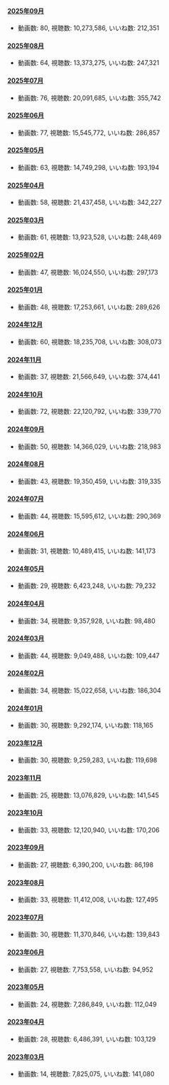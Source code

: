 #### [2025年09月](videos/202509 "wikilink")

-   動画数: 80, 視聴数: 10,273,586, いいね数: 212,351

#### [2025年08月](videos/202508 "wikilink")

-   動画数: 64, 視聴数: 13,373,275, いいね数: 247,321

#### [2025年07月](videos/202507 "wikilink")

-   動画数: 76, 視聴数: 20,091,685, いいね数: 355,742

#### [2025年06月](videos/202506 "wikilink")

-   動画数: 77, 視聴数: 15,545,772, いいね数: 286,857

#### [2025年05月](videos/202505 "wikilink")

-   動画数: 63, 視聴数: 14,749,298, いいね数: 193,194

#### [2025年04月](videos/202504 "wikilink")

-   動画数: 58, 視聴数: 21,437,458, いいね数: 342,227

#### [2025年03月](videos/202503 "wikilink")

-   動画数: 61, 視聴数: 13,923,528, いいね数: 248,469

#### [2025年02月](videos/202502 "wikilink")

-   動画数: 47, 視聴数: 16,024,550, いいね数: 297,173

#### [2025年01月](videos/202501 "wikilink")

-   動画数: 48, 視聴数: 17,253,661, いいね数: 289,626

#### [2024年12月](videos/202412 "wikilink")

-   動画数: 60, 視聴数: 18,235,708, いいね数: 308,073

#### [2024年11月](videos/202411 "wikilink")

-   動画数: 37, 視聴数: 21,566,649, いいね数: 374,441

#### [2024年10月](videos/202410 "wikilink")

-   動画数: 72, 視聴数: 22,120,792, いいね数: 339,770

#### [2024年09月](videos/202409 "wikilink")

-   動画数: 50, 視聴数: 14,366,029, いいね数: 218,983

#### [2024年08月](videos/202408 "wikilink")

-   動画数: 43, 視聴数: 19,350,459, いいね数: 319,335

#### [2024年07月](videos/202407 "wikilink")

-   動画数: 44, 視聴数: 15,595,612, いいね数: 290,369

#### [2024年06月](videos/202406 "wikilink")

-   動画数: 31, 視聴数: 10,489,415, いいね数: 141,173

#### [2024年05月](videos/202405 "wikilink")

-   動画数: 29, 視聴数: 6,423,248, いいね数: 79,232

#### [2024年04月](videos/202404 "wikilink")

-   動画数: 34, 視聴数: 9,357,928, いいね数: 98,480

#### [2024年03月](videos/202403 "wikilink")

-   動画数: 44, 視聴数: 9,049,488, いいね数: 109,447

#### [2024年02月](videos/202402 "wikilink")

-   動画数: 34, 視聴数: 15,022,658, いいね数: 186,304

#### [2024年01月](videos/202401 "wikilink")

-   動画数: 30, 視聴数: 9,292,174, いいね数: 118,165

#### [2023年12月](videos/202312 "wikilink")

-   動画数: 30, 視聴数: 9,259,283, いいね数: 119,698

#### [2023年11月](videos/202311 "wikilink")

-   動画数: 25, 視聴数: 13,076,829, いいね数: 141,545

#### [2023年10月](videos/202310 "wikilink")

-   動画数: 33, 視聴数: 12,120,940, いいね数: 170,206

#### [2023年09月](videos/202309 "wikilink")

-   動画数: 27, 視聴数: 6,390,200, いいね数: 86,198

#### [2023年08月](videos/202308 "wikilink")

-   動画数: 33, 視聴数: 11,412,008, いいね数: 127,495

#### [2023年07月](videos/202307 "wikilink")

-   動画数: 30, 視聴数: 11,370,846, いいね数: 139,843

#### [2023年06月](videos/202306 "wikilink")

-   動画数: 27, 視聴数: 7,753,558, いいね数: 94,952

#### [2023年05月](videos/202305 "wikilink")

-   動画数: 24, 視聴数: 7,286,849, いいね数: 112,049

#### [2023年04月](videos/202304 "wikilink")

-   動画数: 28, 視聴数: 6,486,391, いいね数: 103,129

#### [2023年03月](videos/202303 "wikilink")

-   動画数: 14, 視聴数: 7,825,075, いいね数: 141,080

